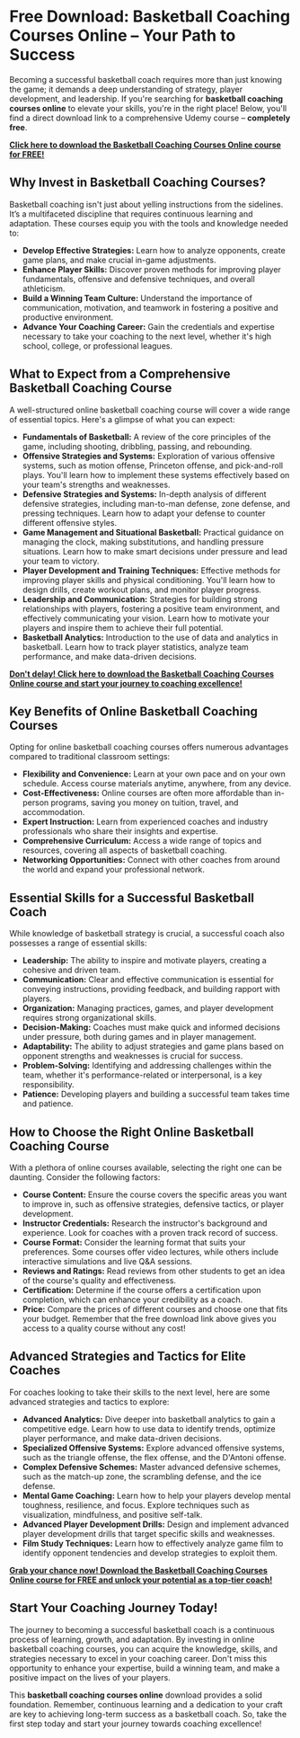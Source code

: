 # Free Download: Basketball Coaching Courses Online – Your Path to Success

Becoming a successful basketball coach requires more than just knowing the game; it demands a deep understanding of strategy, player development, and leadership. If you're searching for **basketball coaching courses online** to elevate your skills, you're in the right place! Below, you'll find a direct download link to a comprehensive Udemy course – **completely free**.

[**Click here to download the Basketball Coaching Courses Online course for FREE!**](https://udemywork.com/basketball-coaching-courses-online)

## Why Invest in Basketball Coaching Courses?

Basketball coaching isn't just about yelling instructions from the sidelines. It’s a multifaceted discipline that requires continuous learning and adaptation. These courses equip you with the tools and knowledge needed to:

*   **Develop Effective Strategies:** Learn how to analyze opponents, create game plans, and make crucial in-game adjustments.
*   **Enhance Player Skills:** Discover proven methods for improving player fundamentals, offensive and defensive techniques, and overall athleticism.
*   **Build a Winning Team Culture:** Understand the importance of communication, motivation, and teamwork in fostering a positive and productive environment.
*   **Advance Your Coaching Career:** Gain the credentials and expertise necessary to take your coaching to the next level, whether it's high school, college, or professional leagues.

## What to Expect from a Comprehensive Basketball Coaching Course

A well-structured online basketball coaching course will cover a wide range of essential topics. Here's a glimpse of what you can expect:

*   **Fundamentals of Basketball:** A review of the core principles of the game, including shooting, dribbling, passing, and rebounding.
*   **Offensive Strategies and Systems:** Exploration of various offensive systems, such as motion offense, Princeton offense, and pick-and-roll plays. You'll learn how to implement these systems effectively based on your team's strengths and weaknesses.
*   **Defensive Strategies and Systems:** In-depth analysis of different defensive strategies, including man-to-man defense, zone defense, and pressing techniques. Learn how to adapt your defense to counter different offensive styles.
*   **Game Management and Situational Basketball:** Practical guidance on managing the clock, making substitutions, and handling pressure situations. Learn how to make smart decisions under pressure and lead your team to victory.
*   **Player Development and Training Techniques:** Effective methods for improving player skills and physical conditioning. You'll learn how to design drills, create workout plans, and monitor player progress.
*   **Leadership and Communication:** Strategies for building strong relationships with players, fostering a positive team environment, and effectively communicating your vision. Learn how to motivate your players and inspire them to achieve their full potential.
*   **Basketball Analytics:** Introduction to the use of data and analytics in basketball. Learn how to track player statistics, analyze team performance, and make data-driven decisions.

[**Don't delay! Click here to download the Basketball Coaching Courses Online course and start your journey to coaching excellence!**](https://udemywork.com/basketball-coaching-courses-online)

## Key Benefits of Online Basketball Coaching Courses

Opting for online basketball coaching courses offers numerous advantages compared to traditional classroom settings:

*   **Flexibility and Convenience:** Learn at your own pace and on your own schedule. Access course materials anytime, anywhere, from any device.
*   **Cost-Effectiveness:** Online courses are often more affordable than in-person programs, saving you money on tuition, travel, and accommodation.
*   **Expert Instruction:** Learn from experienced coaches and industry professionals who share their insights and expertise.
*   **Comprehensive Curriculum:** Access a wide range of topics and resources, covering all aspects of basketball coaching.
*   **Networking Opportunities:** Connect with other coaches from around the world and expand your professional network.

## Essential Skills for a Successful Basketball Coach

While knowledge of basketball strategy is crucial, a successful coach also possesses a range of essential skills:

*   **Leadership:** The ability to inspire and motivate players, creating a cohesive and driven team.
*   **Communication:** Clear and effective communication is essential for conveying instructions, providing feedback, and building rapport with players.
*   **Organization:** Managing practices, games, and player development requires strong organizational skills.
*   **Decision-Making:** Coaches must make quick and informed decisions under pressure, both during games and in player management.
*   **Adaptability:** The ability to adjust strategies and game plans based on opponent strengths and weaknesses is crucial for success.
*   **Problem-Solving:** Identifying and addressing challenges within the team, whether it's performance-related or interpersonal, is a key responsibility.
*   **Patience:** Developing players and building a successful team takes time and patience.

## How to Choose the Right Online Basketball Coaching Course

With a plethora of online courses available, selecting the right one can be daunting. Consider the following factors:

*   **Course Content:** Ensure the course covers the specific areas you want to improve in, such as offensive strategies, defensive tactics, or player development.
*   **Instructor Credentials:** Research the instructor's background and experience. Look for coaches with a proven track record of success.
*   **Course Format:** Consider the learning format that suits your preferences. Some courses offer video lectures, while others include interactive simulations and live Q&A sessions.
*   **Reviews and Ratings:** Read reviews from other students to get an idea of the course's quality and effectiveness.
*   **Certification:** Determine if the course offers a certification upon completion, which can enhance your credibility as a coach.
*   **Price:** Compare the prices of different courses and choose one that fits your budget. Remember that the free download link above gives you access to a quality course without any cost!

## Advanced Strategies and Tactics for Elite Coaches

For coaches looking to take their skills to the next level, here are some advanced strategies and tactics to explore:

*   **Advanced Analytics:** Dive deeper into basketball analytics to gain a competitive edge. Learn how to use data to identify trends, optimize player performance, and make data-driven decisions.
*   **Specialized Offensive Systems:** Explore advanced offensive systems, such as the triangle offense, the flex offense, and the D'Antoni offense.
*   **Complex Defensive Schemes:** Master advanced defensive schemes, such as the match-up zone, the scrambling defense, and the ice defense.
*   **Mental Game Coaching:** Learn how to help your players develop mental toughness, resilience, and focus. Explore techniques such as visualization, mindfulness, and positive self-talk.
*   **Advanced Player Development Drills:** Design and implement advanced player development drills that target specific skills and weaknesses.
*   **Film Study Techniques:** Learn how to effectively analyze game film to identify opponent tendencies and develop strategies to exploit them.

[**Grab your chance now! Download the Basketball Coaching Courses Online course for FREE and unlock your potential as a top-tier coach!**](https://udemywork.com/basketball-coaching-courses-online)

## Start Your Coaching Journey Today!

The journey to becoming a successful basketball coach is a continuous process of learning, growth, and adaptation. By investing in online basketball coaching courses, you can acquire the knowledge, skills, and strategies necessary to excel in your coaching career. Don't miss this opportunity to enhance your expertise, build a winning team, and make a positive impact on the lives of your players.

This **basketball coaching courses online** download provides a solid foundation. Remember, continuous learning and a dedication to your craft are key to achieving long-term success as a basketball coach. So, take the first step today and start your journey towards coaching excellence!
